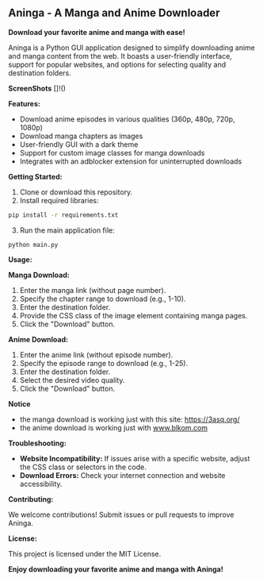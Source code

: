## Aninga - A Manga and Anime Downloader

**Download your favorite anime and manga with ease!**

Aninga is a Python GUI application designed to simplify downloading anime and manga content from the web. It boasts a user-friendly interface, support for popular websites, and options for selecting quality and destination folders.

**ScreenShots**
[]!()

**Features:**

* Download anime episodes in various qualities (360p, 480p, 720p, 1080p)
* Download manga chapters as images
* User-friendly GUI with a dark theme
* Support for custom image classes for manga downloads
* Integrates with an adblocker extension for uninterrupted downloads

**Getting Started:**

1. Clone or download this repository.
2. Install required libraries:

```bash
pip install -r requirements.txt
```
3. Run the main application file:
```
python main.py
```
**Usage:**

**Manga Download:**

1. Enter the manga link (without page number).
2. Specify the chapter range to download (e.g., 1-10).
3. Enter the destination folder.
4. Provide the CSS class of the image element containing manga pages.
5. Click the "Download" button.

**Anime Download:**

1. Enter the anime link (without episode number).
2. Specify the episode range to download (e.g., 1-25).
3. Enter the destination folder.
4. Select the desired video quality.
5. Click the "Download" button.

**Notice**
- the manga download is working just with this site: https://3asq.org/
- the anime download is working just with www.blkom.com
  
**Troubleshooting:**

* **Website Incompatibility:** If issues arise with a specific website, adjust the CSS class or selectors in the code.
* **Download Errors:** Check your internet connection and website accessibility.

**Contributing:**

We welcome contributions! Submit issues or pull requests to improve Aninga.

**License:**

This project is licensed under the MIT License.

**Enjoy downloading your favorite anime and manga with Aninga!**
